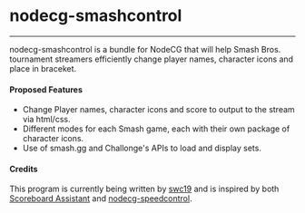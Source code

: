 # nodecg-smashcontrol
----

nodecg-smashcontrol is a bundle for NodeCG that will help Smash Bros. tournament streamers efficiently change player names, character icons and place in braceket.

#### Proposed Features
* Change Player names, character icons and score to output to the stream via html/css.
* Different modes for each Smash game, each with their own package of character icons.
* Use of smash.gg and Challonge's APIs to load and display sets.


#### Credits
This program is currently being written by [swc19](https://github.com/swc19) and is inspired by both [Scoreboard Assistant](https://obsproject.com/forum/resources/scoreboard-assistant.112/) and [nodecg-speedcontrol](https://github.com/speedcontrol/nodecg-speedcontrol).

